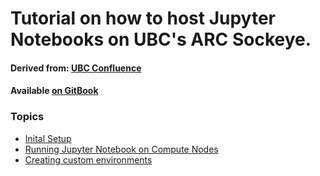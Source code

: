 # Tutorial on how to host Jupyter Notebooks on UBC's ARC Sockeye.

#### Derived from: [UBC Confluence](https://confluence.it.ubc.ca/display/UARC/)

#### Available [on GitBook](https://randy-zhu.gitbook.io/jupyter-notebook-on-arc-sockeye)

### Topics

- [Inital Setup](Setup%20and%20Apptainer.md)
- [Running Jupyter Notebook on Compute Nodes](Initializing%20a%20Jupyter%20Notebook%20Instance.md)
- [Creating custom environments](Creating_custom_environments.md)